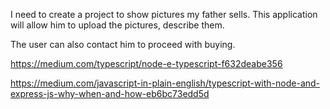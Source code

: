 I need to create a project to show pictures my father sells. This application will allow him to upload the pictures, describe them.

The user can also contact him to proceed with buying.

https://medium.com/typescript/node-e-typescript-f632deabe356

https://medium.com/javascript-in-plain-english/typescript-with-node-and-express-js-why-when-and-how-eb6bc73edd5d
